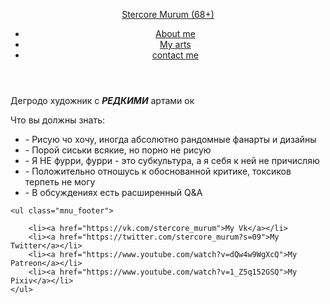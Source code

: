<!DOCTYPE html>
<html lang="eu">
<head>
	<title>Stercore 68+</title>

<link rel="stylesheet" href="style.css" type="text/css"/>
<link rel="preconnect" href="https://fonts.gstatic.com">
<link href="https://fonts.googleapis.com/css2?family=Akaya+Telivigala&display=swap" rel="stylesheet"> 
<link rel="preconnect" href="https://fonts.gstatic.com">
<link href="https://fonts.googleapis.com/css2?family=Montserrat:ital,wght@0,400;1,400;1,600&display=swap" rel="stylesheet"> 
<meta charset="utf-8">
</head>
<body>
<div class="page">
<header>
	<a href="#" class="logo"><p>Stercore Murum (68+)</p></a>
	<div class="right-header">
		<ul class="mnu_top">
			<li><a href="#">About me</a></li>
			<li><a href="#">My arts</a></li>
			<li><a href="#">contact me</a></li>
		</ul>
	</div>


</header>
<main>
<div class="text">
	<p>Дегродо художник с <b><i>РЕДКИМИ</i></b> артами ок</p>
	<p>Что вы должны знать:</p>
	<ul>
	<li>- Рисую чо хочу, иногда абсолютно рандомные фанарты и дизайны</li>
	<li>- Порой сиськи всякие, но порно не рисую</li>
	<li>- Я НЕ фурри, фурри - это субкультура, а я себя к ней не причисляю</li>
	<li>- Положительно отношусь к обоснованной критике, токсиков терпеть не могу</li>
	<li>- В обсуждениях есть расширенный Q&A</li>
	</ul>

</div>
</main>
<footer>
	
	<ul class="mnu_footer">

		<li><a href="https://vk.com/stercore_murum">My Vk</a></li>
		<li><a href="https://twitter.com/stercore_murum?s=09">My Twitter</a></li>
		<li><a href="https://www.youtube.com/watch?v=dQw4w9WgXcQ">My Patreon</a></li>
		<li><a href="https://www.youtube.com/watch?v=1_Z5q152GSQ">My Pixiv</a></li>
	</ul>
	
</footer>
</div>

</body>
</html>
